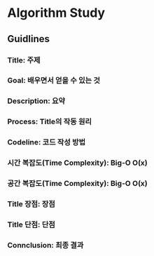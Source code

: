 # Algorithm Study

## Guidlines

### Title: 주제
### Goal: 배우면서 얻을 수 있는 것
### Description: 요약
### Process: Title의 작동 원리
### Codeline: 코드 작성 방법
### 시간 복잡도(Time Complexity): Big-O O(x)
### 공간 복잡도(Time Complexity): Big-O O(x)
### Title 장점: 장점
### Title 단점: 단점
### Connclusion: 최종 결과